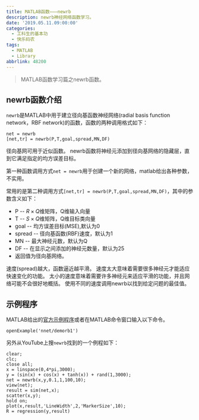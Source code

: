 ```yaml
---
title: MATLAB函数———newrb
description: newrb神经网络函数学习。
date: '2019.05.11.09:00:00'
categories:
  - 工科生的基本功
  - 快乐码农
tags:
  - MATLAB
  - Library
abbrlink: 48200
---
```


> MATLAB函数学习篇之newrb函数。

<!-- more -->

## newrb函数介绍

`newrb`是MATLAB中用于建立径向基函数神经网络(radial basis function network，RBF network)的函数，函数的两种调用格式如下：

```
net = newrb
[net,tr] = newrb(P,T,goal,spread,MN,DF)
```

径向基网可用于近似函数。 newrb函数将神经元添加到径向基网络的隐藏层，直到它满足指定的均方误差目标。

第一种函数调用方式`net = newrb`用于创建一个新的网络，matlab给出各种参数，不实用。

常用的是第二种调用方式`[net,tr] = newrb(P,T,goal,spread,MN,DF)`，其中的参数含义如下：

 - P -- $R \times Q$维矩阵，Q维输入向量
 - T -- $S \times Q$维矩阵，Q维目标类向量
 - goal -- 均方误差目标(MSE),默认为0
 - spread -- 径向基函数(RBF)速度，默认为1
 - MN -- 最大神经元数，默认为Q
 - DF -- 在显示之间添加的神经元数量，默认为25
 - 返回值为径向基网络。
 
速度(spread)越大，函数逼近越平滑。 速度太大意味着需要很多神经元才能适应快速变化的功能。 
太小的速度意味着需要许多神经元来适应平滑的功能，并且网络可能不会很好地概括。 
使用不同的速度调用newrb以找到给定问题的最佳值。
 
## 示例程序

MATLAB给出的[官方示例程序](https://ww2.mathworks.cn/help/deeplearning/examples/radial-basis-approximation.html?searchHighlight=newrb&s_tid=doc_srchtitle)或者在MATLAB命令窗口输入以下命令。

```
openExample('nnet/demorb1')
```

另外从YouTube上搜`newrb`找到的一个例程如下：

```
clear;
clc;
close all;
x = linspace(0,4*pi,3000);
y = (sin(x) + cos(x) + tanh(x)) + rand(1,3000);
net = newrb(x,y,0.1,1,100,10);
view(net);
result = sim(net,x);
scatter(x,y);
hold on;
plot(x,result,'LineWidth',2,'MarkerSize',10);
R = regression(y,result)
```

